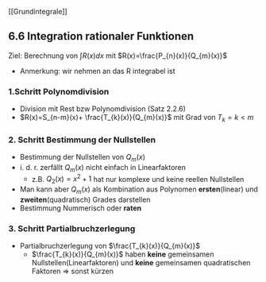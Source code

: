 [[Grundintegrale]]
## 6.6 Integration rationaler Funktionen
Ziel: Berechnung von $\int R(x)dx$ mit $R(x)=\frac{P_{n}(x)}{Q_{m}(x)}$  
- Anmerkung: wir nehmen an das R integrabel ist
### 1.Schritt Polynomdivision
- Division mit Rest bzw Polynomdivision (Satz 2.2.6)
- $R(x)=S_{n-m}(x)+ \frac{T_{k}(x)}{Q_{m}(x)}$ mit Grad von $T_{k}=k<m$ 
### 2. Schritt Bestimmung der Nullstellen 
- Bestimmung der Nullstellen von $Q_{m}(x)$
- i. d. r. zerfällt $Q_{m}(x)$ nicht einfach in Linearfaktoren 
	- z.B. $Q_{2}(x)=x^2+1$ hat nur komplexe und keine reellen Nullstellen
- Man kann aber $Q_{m}(x)$ als Kombination aus Polynomen **ersten**(linear) und **zweiten**(quadratisch) Grades darstellen
- Bestimmung Nummerisch oder **raten**
### 3. Schritt Partialbruchzerlegung
- Partialbruchzerlegung von $\frac{T_{k}(x)}{Q_{m}(x)}$ 
	- $\frac{T_{k}(x)}{Q_{m}(x)}$ haben **keine** gemeinsamen Nullstellen(Linearfaktoren) und **keine** gemeinsamen quadratischen Faktoren $\Rightarrow$ sonst kürzen
